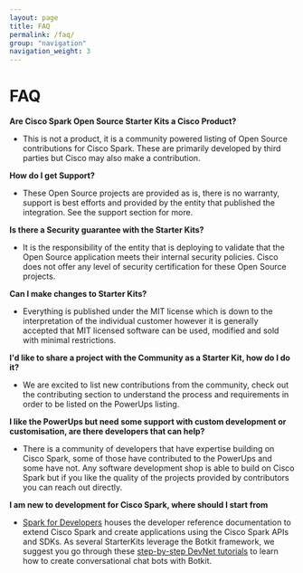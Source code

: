 ```yaml
---
layout: page
title: FAQ
permalink: /faq/
group: "navigation"
navigation_weight: 3
---
```


# FAQ
**Are Cisco Spark Open Source Starter Kits a Cisco Product?**
* This is not a product, it is a community powered listing of Open Source contributions for Cisco Spark. These are primarily developed by third parties but Cisco may also make a contribution.

**How do I get Support?**
* These Open Source projects are provided as is, there is no warranty, support is best efforts and provided by the entity that published the integration. See the support section for more.

**Is there a Security guarantee with the Starter Kits?**
* It is the responsibility of the entity that is deploying to validate that the Open Source application meets their internal security policies. Cisco does not offer any level of security certification for these Open Source projects.

**Can I make changes to Starter Kits?**
* Everything is published under the MIT license which is down to the interpretation of the individual customer however it is generally accepted that MIT licensed software can be used, modified and sold with minimal restrictions.

**I'd like to share a project with the Community as a Starter Kit, how do I do it?**
* We are excited to list new contributions from the community, check out the contributing section to understand the process and requirements in order to be listed on the PowerUps listing.

**I like the PowerUps but need some support with custom development or customisation, are there developers that can help?**
* There is a community of developers that have expertise building on Cisco Spark, some of those have contributed to the PowerUps and some have not. Any software development shop is able to build on Cisco Spark but if you like the quality of the projects provided by contributors you can reach out directly.

**I am new to development for Cisco Spark, where should I start from**
* [Spark for Developers](https://developer.ciscospark.com) houses the developer reference documentation to extend Cisco Spark and create applications using the Cisco Spark APIs and SDKs. As several StarterKits leverage the Botkit framework, we suggest you go through these [step-by-step DevNet tutorials](https://learninglabs.cisco.com/modules/spark-apps) to learn how to create conversational chat bots with Botkit.
